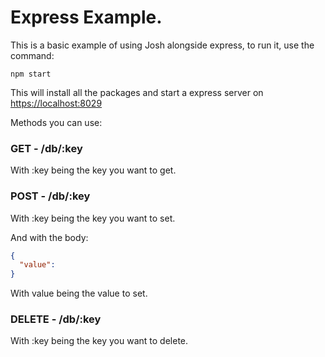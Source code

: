 # Express Example.

This is a basic example of using Josh alongside express, to run it, use the command:

`npm start`

This will install all the packages and start a express server on [https://localhost:8029](https://localhost:8029)

Methods you can use:

### GET - /db/:key

With :key being the key you want to get.

### POST - /db/:key

With :key being the key you want to set.

And with the body:

```json
{
  "value": 
}
```

With value being the value to set.

### DELETE - /db/:key

With :key being the key you want to delete.